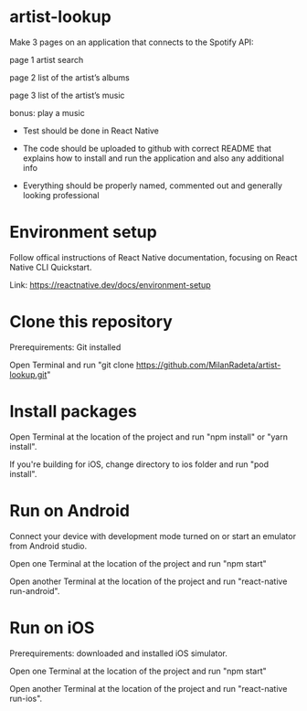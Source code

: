 # artist-lookup

Make 3 pages on an application that connects to the Spotify API:

page 1 artist search

page 2 list of the artist’s albums

page 3 list of the artist’s music

bonus: play a music

- Test should be done in React Native

- The code should be uploaded to github with correct README that explains how to install and run the application and also any additional info

- Everything should be properly named, commented out and generally looking professional

# Environment setup

Follow offical instructions of React Native documentation, focusing on React Native CLI Quickstart.

Link: https://reactnative.dev/docs/environment-setup

# Clone this repository

Prerequirements: Git installed

Open Terminal and run "git clone https://github.com/MilanRadeta/artist-lookup.git"

# Install packages

Open Terminal at the location of the project and run "npm install" or "yarn install".

If you're building for iOS, change directory to ios folder and run "pod install".

# Run on Android

Connect your device with development mode turned on or start an emulator from Android studio.

Open one Terminal at the location of the project and run "npm start"

Open another Terminal at the location of the project and run "react-native run-android".

# Run on iOS

Prerequirements: downloaded and installed iOS simulator.

Open one Terminal at the location of the project and run "npm start"

Open another Terminal at the location of the project and run "react-native run-ios".
